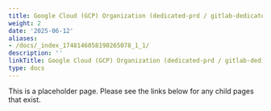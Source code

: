 ```yaml
---
title: Google Cloud (GCP) Organization (dedicated-prd / gitlab-dedicated.com)
weight: 2
date: '2025-06-12'
aliases:
- /docs/_index_1748146058190265078_1_1/
description: ''
linkTitle: Google Cloud (GCP) Organization (dedicated-prd / gitlab-dedicated.com)
type: docs
---
```


This is a placeholder page. Please see the links below for any child pages that exist.
